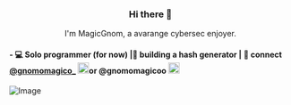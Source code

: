 <h3 align="center"> Hi there 👋</h3>

<p align="center">
I'm MagicGnom, a avarange cybersec enjoyer.
</p>

  <h4>
- 💻 Solo programmer (for now) |🌱 building a hash generator | 💬 connect <a href="https://x.com/gnomomagico_?s=09"> @gnomomagico_</a> <img src="https://store-images.s-microsoft.com/image/apps.45406.9007199266244427.4d45042b-d7a5-4a83-be66-97779553b24d.2a88a418-b96d-44a6-ad4f-5e0ee6289b2c" height="20" width="20"/>or @gnomomagicoo <img src="https://www.notebookcheck.info/fileadmin/Notebooks/News/_nc3/discord.jpeg" height="20" width="20"/>
  </h4>

![Image](https://github.com/user-attachments/assets/2393f547-e7f1-4b45-a75b-dc0c56d7d4d0)
